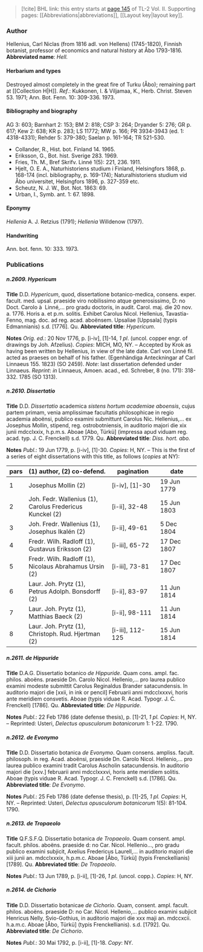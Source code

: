 > [!cite] BHL link: this entry starts at [page 145](https://www.biodiversitylibrary.org/page/33068387) of TL-2 Vol. II.
> Supporting pages: [[Abbreviations|abbreviations]], [[Layout key|layout key]].

### Author

Hellenius, Carl Niclas (from 1816 adl. von Hellens) (1745-1820), Finnish botanist, professor of economics and natural history at Åbo 1793-1816. 
**Abbreviated name**: *Hell.*

#### Herbarium and types

Destroyed almost completely in the great fire of Turku (Åbo); remaining part at [[Collection H|H]].
*Ref*.: Kukkonen, I. & Viljamaa, K., Herb. Christ. Steven 53. 1971; Ann. Bot. Fenn. 10: 309-336. 1973.

#### Bibliography and biography

AG 3: 603; Barnhart 2: 153; BM 2: 818; CSP 3: 264; Dryander 5: 276; GR p. 617; Kew 2: 638; KR p. 283; LS 11772; MW p. 166; PR 3934-3943 (ed. 1: 4318-4331); Rehder 5: 379-380; Saelan p. 161-164; TR 521-530.
- Collander, R., Hist. bot. Finland 14. 1965.
- Eriksson, G., Bot. hist. Sverige 283. 1969.
- Fries, Th. M., Bref Skrifv. Linné 1(5): 221, 236. 1911.
- Hjelt, O. E. A., Naturhistoriens studium i Finland, Helsingfors 1868, p. 168-174 (incl. bibliography, p. 169-174); Naturalhistoriens studium vid Åbo universitet, Helsingfors 1896, p. 327-359 etc.
- Scheutz, N. J. W., Bot. Not. 1863: 69.
- Urban, I., Symb. ant. 1: 67. 1898.

#### Eponymy

*Hellenia* A. J. Retzius (1791); *Hellenia* Willdenow (1797).

#### Handwriting

Ann. bot. fenn. 10: 333. 1973.

### Publications

##### n.2609. Hypericum

**Title**
D.D. *Hypericum*, quod, dissertatione botanico-medica, consens. exper. facult. med. upsal. praeside viro nobilissimo atque generosissimo, D: no Doct. Carolo à  Linné,... pro gradu doctoris, in audit. Carol. maj. die 20 nov. a. 1776. Horis a. et p.m. solitis. Exhibet Carolus Nicol. Hellenius, Tavastia-Fenno, mag. doc. ad reg. acad. aboënsem. Upsaliae \[Uppsala\] (typis Edmannianis) s.d. \[1776\]. Qu.
**Abbreviated title**: *Hypericum*.

**Notes**
*Orig. ed*.: 20 Nov 1776, p. \[i-iv\], \[1\]-14, *1 pl*. (uncol. copper engr. of drawings by Joh. Afzelius). *Copies*: MICH, MO, NY. – Accepted by Krok as having been written by Hellenius, in view of the late date. Carl von Linné fil. acted as praeses on behalf of his father. (Egenhändiga Anteckningar af Carl Linnaeus 155. 1823) (SO 2459).
*Note*: last dissertation defended under Linnaeus.
*Reprint*: *in* Linnaeus, Amoen. acad., ed. Schreber, 8 (no. 171): 318-332. 1785 (SO 1313).

##### n.2610. Dissertatio

**Title**
D.D. *Dissertatio* academica *sistens hortum academiae aboensis*, cujus partem primam, venia amplissimae facultatis philosophicae in regio academia aboënsi, publico examini submittunt Carolus Nic. Hellenius,... ex Josephus Mollin, stipend, reg. ostrobotniensis, in auditorio majori die xix junii mdcclxxix, h.p.m.s. Aboae \[Abo, Türkü\] (impressa apud viduam reg. acad. typ. J. C. Frenckell) s.d. 1779. Qu.
**Abbreviated title**: *Diss. hort. abo.*

**Notes**
*Publ*.: 19 Jun 1779, p. \[i-iv\], \[1\]-30. *Copies*: H, NY. – This is the first of a series of eight dissertations with this title, as follows (*copies* at NY):

|pars	|(1) author, (2) co-defend.	|pagination	|date|
|---	|---	|---	|---	|
|1	|Josephus Mollin (2)	|\[i-iv\], \[1\]-30	|19 Jun 1779|
|2	|Joh. Fedr. Wallenius (1),<br/>Carolus Fredericus Kunckel (2)	|\[i-ii\], 32-48	|15 Jun 1803|
|3	|Joh. Fredr. Wallenius (1),<br/>Josephus Ikalén (2)	|\[i-ii\], 49-61	|5 Dec 1804|
|4	|Fredr. Wilh. Radloff (1),<br/>Gustavus Eriksson (2)	|\[i-iii\], 65-72	|17 Dec 1807|
|5	|Fredr. Wilh. Radloff (1),<br/>Nicolaus Abrahamus Ursin (2)	|\[i-iii\], 73-81	|17 Dec 1807|
|6	|Laur. Joh. Prytz (1),<br/>Petrus Adolph. Bonsdorff (2)	|\[i-ii\], 83-97	|11 Jun 1814|
|7	|Laur. Joh. Prytz (1),<br/>Matthias Baeck (2)	|\[i-ii\], 98-111	|11 Jun 1814|
|8	|Laur. Joh. Prytz (1),<br/>Christoph. Rud. Hjertman (2)	|\[i-iii\], 112-125	|15 Jun 1814|

##### n.2611. de Hippuride

**Title**
D.A.G. Dissertatio botanico *de Hippuride*. Quam cons. ampl. fac. philos. aboëns. praeside Dn. Carolo Nicol. Hellenio,... pro laurea publico examini modeste submittit Carolus Reginaldus Brander satacundensis. In auditorio majori die \[xxii, in ink or pencil\] Februarii anni mdcclxxxvi, horis ante meridiem consvetis. Aboae (typis viduae R. Acad. Typogr. J. C. Frenckell) \[1786\]. Qu.
**Abbreviated title**: *De Hippuride*.

**Notes**
*Publ*.: 22 Feb 1786 (date defense thesis), p. \[1\]-21, *1 pl. Copies*: H, NY. – Reprinted: Usteri, *Delectus opusculorum botanicorum* 1: 1-22. 1790.

##### n.2612. de Evonymo

**Title**
D.D. Dissertatio botanica *de Evonymo*. Quam consens. ampliss. facult. philosoph. in reg. Acad. aboënsi, praeside Dn. Carolo Nicol. Hellenio,... pro laurea publico examini tradit Carolus Ascholin satacundensis. In auditorio majori die \[xxv.\] februarii anni mdcclxxxvi, horis ante meridiem solitis. Aboae (typis viduae R. Acad. Typogr. J. C. Frenckell) s.d. \[1786\]. Qu.
**Abbreviated title**: *De Evonymo*.

**Notes**
*Publ*.: 25 Feb 1786 (date defense thesis), p. \[1\]-25, *1 pl. Copies*: H, NY. – Reprinted: Usteri, *Delectus opusculorum botanicorum* 1(5): 81-104. 1790.

##### n.2613. de Tropaeolo

**Title**
Q.F.S.F.Q. Dissertatio botanica *de Tropaeolo*. Quam consent. ampl. facult. philos. aboëns. praeside d: no Car. Nicol. Hellenio..., pro gradu publico examini subjicit, Axelius Fredericus Laurell,... in auditorio majori die xiii junii an. mdcclxxxix, h.p.m.c. Aboae \[Åbo, Türkü\] (typis Frenckellianis) \[1789\]. Qu.
**Abbreviated title**: *De Tropaeolo*.

**Notes**
*Publ*.: 13 Jun 1789, p. \[i-ii\], \[1\]-26, *1 pl*. (uncol. copp.). *Copies*: H, NY.

##### n.2614. de Cichorio

**Title**
D.D. Dissertatio botanicae *de Cichorio*. Quam, consent. ampl. facult. philos. aboëns. praeside D: no Car. Nicol. Hellenio,... publico examini subjicit Henricus Nelly, Svio-Gothius, in auditorio majori die xxx maji an. mdccxcii. h.a.m.c. Aboae \[Åbo, Türkü\] (typis Frenckellianis). s.d. \[1792\]. Qu.
**Abbreviated title**: *De Cichorio*.

**Notes**
*Publ*.: 30 Mai 1792, p. \[i-ii\], \[1\]-18. *Copy*: NY.

